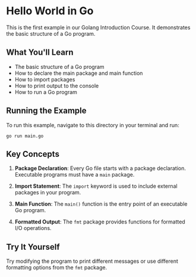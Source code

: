 # Hello World in Go

This is the first example in our Golang Introduction Course. It demonstrates the basic structure of a Go program.

## What You'll Learn

- The basic structure of a Go program
- How to declare the main package and main function
- How to import packages
- How to print output to the console
- How to run a Go program

## Running the Example

To run this example, navigate to this directory in your terminal and run:

```
go run main.go
```

## Key Concepts

1. **Package Declaration**: Every Go file starts with a package declaration. Executable programs must have a `main` package.

2. **Import Statement**: The `import` keyword is used to include external packages in your program.

3. **Main Function**: The `main()` function is the entry point of an executable Go program.

4. **Formatted Output**: The `fmt` package provides functions for formatted I/O operations.

## Try It Yourself

Try modifying the program to print different messages or use different formatting options from the `fmt` package.